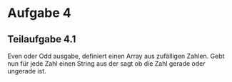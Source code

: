 # Aufgabe 4

## Teilaufgabe 4.1

Even oder Odd ausgabe, definiert einen Array aus zufälligen Zahlen.
Gebt nun für jede Zahl einen String aus der sagt ob die Zahl gerade oder ungerade ist.


